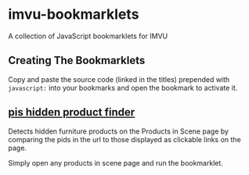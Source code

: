 # imvu-bookmarklets
A collection of JavaScript bookmarklets for IMVU

## Creating  The Bookmarklets
Copy and paste the source code (linked in the titles) prepended with ```javascript:``` into your bookmarks and open the bookmark to activate it.


## [pis hidden product finder](https://github.com/tim-dm/imvu-bookmarklets/blob/main/pis%20hidden%20product%20finder.js)

Detects hidden furniture products on the Products in Scene page by comparing the pids in the url to those displayed as clickable links on the page.

Simply open any products in scene page and run the bookmarklet. 

